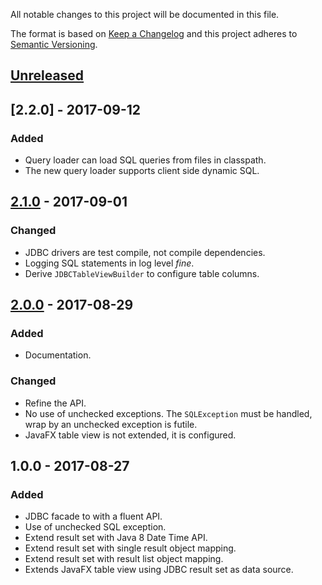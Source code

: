 All notable changes to this project will be documented in this file.

The format is based on [Keep a Changelog](http://keepachangelog.com/en/1.0.0/)
and this project adheres to [Semantic Versioning](http://semver.org/spec/v2.0.0.html).

## [Unreleased]

## [2.2.0] - 2017-09-12

### Added

*   Query loader can load SQL queries from files in classpath.
*   The new query loader supports client side dynamic SQL.

## [2.1.0] - 2017-09-01

### Changed

*   JDBC drivers are test compile, not compile dependencies.
*   Logging SQL statements in log level _fine_.
*   Derive `JDBCTableViewBuilder` to configure table columns.

## [2.0.0] - 2017-08-29

### Added

*   Documentation.

### Changed

*   Refine the API.
*   No use of unchecked exceptions. The `SQLException` must be handled, wrap by
    an unchecked exception is futile.
*   JavaFX table view is not extended, it is configured.

## 1.0.0 - 2017-08-27

### Added

*   JDBC facade to with a fluent API.
*   Use of unchecked SQL exception. 
*   Extend result set with Java 8 Date Time API.
*   Extend result set with single result object mapping.
*   Extend result set with result list object mapping.
*   Extends JavaFX table view using JDBC result set as data source.
 

[Unreleased]: https://github.com/falkoschumann/java-jdbc-facade/compare/v2.1.0...HEAD
[2.1.0]: https://github.com/falkoschumann/java-jdbc-facade/compare/v2.0.0...v2.1.0
[2.0.0]: https://github.com/falkoschumann/java-jdbc-facade/compare/v1.0.0...v2.0.0
